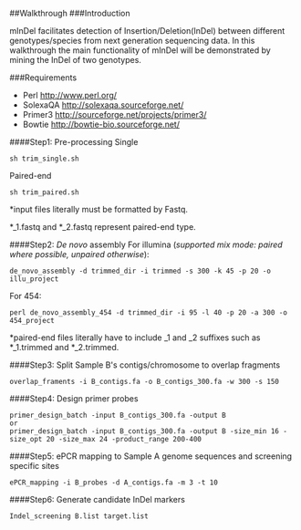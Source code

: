 ##Walkthrough
###Introduction

mInDel facilitates detection of Insertion/Deletion(InDel) between different genotypes/species from next generation sequencing data. In this walkthrough the main functionality of mInDel will be demonstrated by mining the InDel of two genotypes.

###Requirements
- Perl http://www.perl.org/
- SolexaQA http://solexaqa.sourceforge.net/
- Primer3 http://sourceforge.net/projects/primer3/
- Bowtie http://bowtie-bio.sourceforge.net/


####Step1: Pre-processing
Single
```
sh trim_single.sh
```
Paired-end
```
sh trim_paired.sh
```
*input files literally must be formatted by Fastq.

\*_1.fastq and \*_2.fastq represent paired-end type.

####Step2: *De novo* assembly
For illumina (*supported mix mode: paired where possible, unpaired otherwise*):
```
de_novo_assembly -d trimmed_dir -i trimmed -s 300 -k 45 -p 20 -o illu_project
```
For 454:
```
perl de_novo_assembly_454 -d trimmed_dir -i 95 -l 40 -p 20 -a 300 -o 454_project
```

\*paired-end files literally have to include _1 and _2 suffixes such as \*_1.trimmed and \*_2.trimmed.


####Step3: Split Sample B's contigs/chromosome to overlap fragments
```
overlap_framents -i B_contigs.fa -o B_contigs_300.fa -w 300 -s 150
```

####Step4: Design primer probes
```
primer_design_batch -input B_contigs_300.fa -output B
or
primer_design_batch -input B_contigs_300.fa -output B -size_min 16 -size_opt 20 -size_max 24 -product_range 200-400
```

####Step5: ePCR mapping to Sample A genome sequences and screening specific sites
```
ePCR_mapping -i B_probes -d A_contigs.fa -m 3 -t 10
```

####Step6: Generate candidate InDel markers
```
Indel_screening B.list target.list
```
